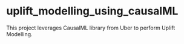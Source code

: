 # uplift_modelling_using_causalML
This project leverages CausalML library from Uber to perform Uplift Modelling.

